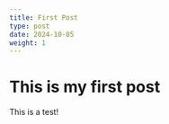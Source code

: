 ```yaml
---
title: First Post
type: post
date: 2024-10-05
weight: 1
---
```



# This is my first post

This is a test!